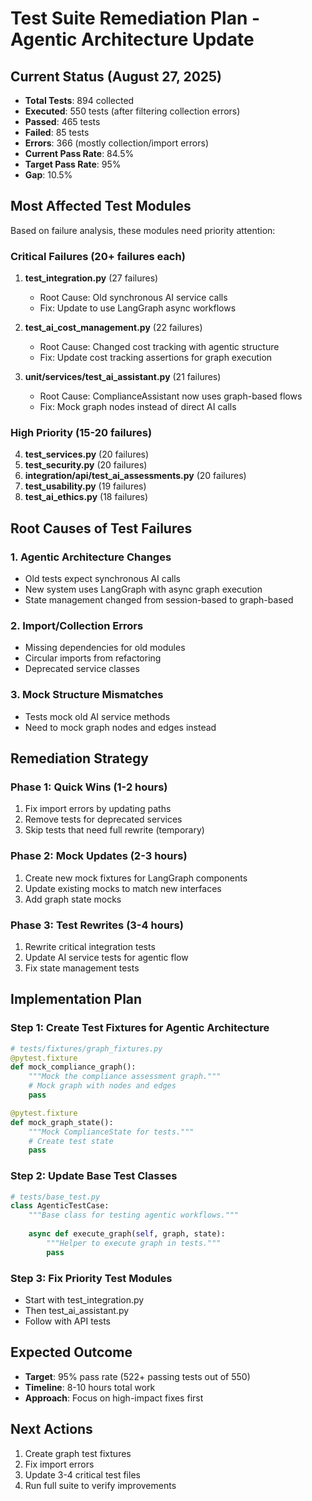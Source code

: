 # Test Suite Remediation Plan - Agentic Architecture Update

## Current Status (August 27, 2025)
- **Total Tests**: 894 collected
- **Executed**: 550 tests (after filtering collection errors)
- **Passed**: 465 tests
- **Failed**: 85 tests
- **Errors**: 366 (mostly collection/import errors)
- **Current Pass Rate**: 84.5%
- **Target Pass Rate**: 95%
- **Gap**: 10.5%

## Most Affected Test Modules
Based on failure analysis, these modules need priority attention:

### Critical Failures (20+ failures each)
1. **test_integration.py** (27 failures)
   - Root Cause: Old synchronous AI service calls
   - Fix: Update to use LangGraph async workflows
   
2. **test_ai_cost_management.py** (22 failures)
   - Root Cause: Changed cost tracking with agentic structure
   - Fix: Update cost tracking assertions for graph execution

3. **unit/services/test_ai_assistant.py** (21 failures)
   - Root Cause: ComplianceAssistant now uses graph-based flows
   - Fix: Mock graph nodes instead of direct AI calls

### High Priority (15-20 failures)
4. **test_services.py** (20 failures)
5. **test_security.py** (20 failures)
6. **integration/api/test_ai_assessments.py** (20 failures)
7. **test_usability.py** (19 failures)
8. **test_ai_ethics.py** (18 failures)

## Root Causes of Test Failures

### 1. Agentic Architecture Changes
- Old tests expect synchronous AI calls
- New system uses LangGraph with async graph execution
- State management changed from session-based to graph-based

### 2. Import/Collection Errors
- Missing dependencies for old modules
- Circular imports from refactoring
- Deprecated service classes

### 3. Mock Structure Mismatches
- Tests mock old AI service methods
- Need to mock graph nodes and edges instead

## Remediation Strategy

### Phase 1: Quick Wins (1-2 hours)
1. Fix import errors by updating paths
2. Remove tests for deprecated services
3. Skip tests that need full rewrite (temporary)

### Phase 2: Mock Updates (2-3 hours)
1. Create new mock fixtures for LangGraph components
2. Update existing mocks to match new interfaces
3. Add graph state mocks

### Phase 3: Test Rewrites (3-4 hours)
1. Rewrite critical integration tests
2. Update AI service tests for agentic flow
3. Fix state management tests

## Implementation Plan

### Step 1: Create Test Fixtures for Agentic Architecture
```python
# tests/fixtures/graph_fixtures.py
@pytest.fixture
def mock_compliance_graph():
    """Mock the compliance assessment graph."""
    # Mock graph with nodes and edges
    pass

@pytest.fixture  
def mock_graph_state():
    """Mock ComplianceState for tests."""
    # Create test state
    pass
```

### Step 2: Update Base Test Classes
```python
# tests/base_test.py
class AgenticTestCase:
    """Base class for testing agentic workflows."""
    
    async def execute_graph(self, graph, state):
        """Helper to execute graph in tests."""
        pass
```

### Step 3: Fix Priority Test Modules
- Start with test_integration.py
- Then test_ai_assistant.py
- Follow with API tests

## Expected Outcome
- **Target**: 95% pass rate (522+ passing tests out of 550)
- **Timeline**: 8-10 hours total work
- **Approach**: Focus on high-impact fixes first

## Next Actions
1. Create graph test fixtures
2. Fix import errors
3. Update 3-4 critical test files
4. Run full suite to verify improvements
